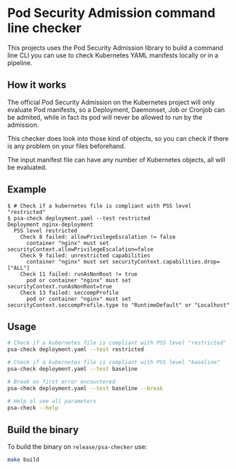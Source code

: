 # Pod Security Admission command line checker

This projects uses the Pod Security Admission library to build a command line CLI you can use to check Kubernetes YAML manifests locally or in a pipeline.

## How it works

The official Pod Security Admission on the Kubernetes project will only evaluate Pod manifests, so a Deployment, Daemonset, Job or Cronjob can be admited, while in fact its pod will never be allowed to run by the admission.

This checker does look into those kind of objects, so you can check if there is any problem on your files beforehand.

The input manifest file can have any number of Kubernetes objects, all will be evaluated.

## Example

```console
$ # Check if a kubernetes file is compliant with PSS level "restricted"
$ psa-check deployment.yaml --test restricted
Deployment nginx-deployment
  PSS level restricted
    Check 8 failed: allowPrivilegeEscalation != false
      container "nginx" must set securityContext.allowPrivilegeEscalation=false
    Check 9 failed: unrestricted capabilities
      container "nginx" must set securityContext.capabilities.drop=["ALL"]
    Check 11 failed: runAsNonRoot != true
      pod or container "nginx" must set securityContext.runAsNonRoot=true
    Check 13 failed: seccompProfile
      pod or container "nginx" must set securityContext.seccompProfile.type to "RuntimeDefault" or "Localhost"
```

## Usage

```bash
# Check if a kubernetes file is compliant with PSS level "restricted"
psa-check deployment.yaml --test restricted

# Check if a kubernetes file is compliant with PSS level "baseline"
psa-check deployment.yaml --test baseline

# Break on first error encountered
psa-check deployment.yaml --test baseline --break

# Help al see all parameters
psa-check --help
```

## Build the binary

To build the binary on `release/psa-checker` use:

```bash
make build
```





